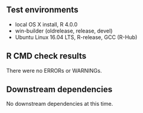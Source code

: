 ## Test environments
* local OS X install, R 4.0.0
* win-builder (oldrelease, release, devel)
* Ubuntu Linux 16.04 LTS, R-release, GCC (R-Hub)

## R CMD check results
There were no ERRORs or WARNINGs. 

## Downstream dependencies
No downstream dependencies at this time.